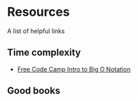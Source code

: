 # Resources
A list of helpful links


## Time complexity
- [Free Code Camp Intro to Big O Notation](https://www.freecodecamp.org/news/big-o-notation-why-it-matters-and-why-it-doesnt-1674cfa8a23c/)






## Good books
